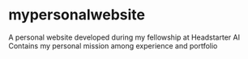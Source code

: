 # mypersonalwebsite
A personal website developed during my fellowship at Headstarter AI
Contains my personal mission among experience and portfolio
